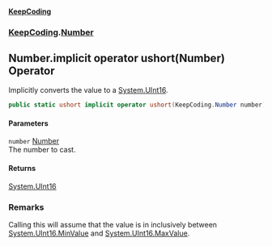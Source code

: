 #### [KeepCoding](index.md 'index')
### [KeepCoding](KeepCoding.md 'KeepCoding').[Number](Number.md 'KeepCoding.Number')
## Number.implicit operator ushort(Number) Operator
Implicitly converts the value to a [System.UInt16](https://docs.microsoft.com/en-us/dotnet/api/System.UInt16 'System.UInt16').  
```csharp
public static ushort implicit operator ushort(KeepCoding.Number number);
```
#### Parameters
<a name='KeepCoding.Number.op_Implicitushort(KeepCoding.Number).number'></a>
`number` [Number](Number.md 'KeepCoding.Number')  
The number to cast.
  
#### Returns
[System.UInt16](https://docs.microsoft.com/en-us/dotnet/api/System.UInt16 'System.UInt16')  
### Remarks
Calling this will assume that the value is in inclusively between [System.UInt16.MinValue](https://docs.microsoft.com/en-us/dotnet/api/System.UInt16.MinValue 'System.UInt16.MinValue') and [System.UInt16.MaxValue](https://docs.microsoft.com/en-us/dotnet/api/System.UInt16.MaxValue 'System.UInt16.MaxValue').  

